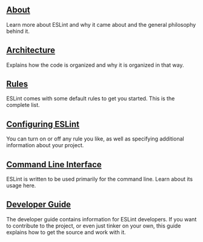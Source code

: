 ## [About](about/)

Learn more about ESLint and why it came about and the general philosophy behind it.

## [Architecture](developer-guide/architecture.md)

Explains how the code is organized and why it is organized in that way.

## [Rules](rules/)

ESLint comes with some default rules to get you started. This is the complete list.

## [Configuring ESLint](configuring/)

You can turn on or off any rule you like, as well as specifying additional information about your project.

## [Command Line Interface](command-line-interface/)

ESLint is written to be used primarily for the command line. Learn about its usage here.

## [Developer Guide](developer-guide/)

The developer guide contains information for ESLint developers. If you want to contribute to the project, or even just tinker on your own, this guide explains how to get the source and work with it.
